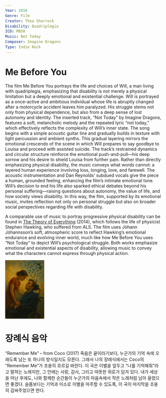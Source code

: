 ```yaml
---
Year: 2016
Genre: Film
Creator: Thea Sharrock
Disability: Quadriplegia
ICD: MB50
Music: Not Today
Composer: Imagine Dragons
Type: Indie Rock
---
```


# Me Before You

The film Me Before You portrays the life and choices of Will, a man living with quadriplegia, emphasizing that disability is not merely a physical limitation but a deeply emotional and existential challenge. Will is portrayed as a once-active and ambitious individual whose life is abruptly changed after a motorcycle accident leaves him paralyzed. His struggle stems not only from physical dependence, but also from a deep sense of lost autonomy and identity.
The inserted track, “Not Today” by Imagine Dragons, features a soft, melancholic melody and the repeated lyric “not today,” which effectively reflects the complexity of Will’s inner state. The song begins with a simple acoustic guitar line and gradually builds in texture with light percussion and ambient synths. This gradual layering mirrors the emotional crescendo of the scene in which Will prepares to say goodbye to Louisa and proceed with assisted suicide. The track’s restrained dynamics and circular structure reinforce the emotional push-and-pull—his deep sorrow and his desire to shield Louisa from further pain.
Rather than directly emphasizing physical disability, the music conveys what words cannot: a layered human experience involving loss, longing, love, and farewell. The acoustic instrumentation and Dan Reynolds’ subdued vocals give the piece a human, grounded feeling, enhancing the film’s intimate emotional tone.
Will’s decision to end his life also sparked ethical debates beyond his personal suffering—raising questions about autonomy, the value of life, and how society views disability. In this way, the film, supported by its emotional music, invites reflection not only on personal struggle but also on broader social perspectives regarding life with disability.

A comparable use of music to portray progressive physical disability can be found in [The Theory of Everything](lee_jiseong.md) (2014), which follows the life of physicist Stephen Hawking, who suffered from ALS. The film uses Jóhann Jóhannsson’s soft, atmospheric score to reflect Hawking’s emotional endurance and evolving inner world, much like how Me Before You uses “Not Today” to depict Will’s psychological struggle. Both works emphasize emotional and existential aspects of disability, allowing music to convey what the characters cannot express through physical action.

<img src="./chang_hyomin_img.png" alt="Image depicting emotional connection through quadriplegia" style="width:25%;" />

# 장례식 음악
“Remember Me” – from Coco (2017)
죽음은 끝이라기보다, 누군가의 기억 속에 오래도록 남는 또 하나의 방식일지도 모른다. 그래서 나의 장례식에서는 Coco의 “Remember Me”가 조용히 흐르길 바란다.
이 곡은 이별을 앞두고 “나를 기억해줘”라고 말하는 노래지만, 그 안에는 사랑, 감사, 그리고 따뜻한 위로가 담겨 있다. 내가 세상을 떠난 후에도, 나와 함께한 순간들이 누군가의 마음속에서 작은 노래처럼 남아 울렸으면 좋겠다.
슬픔보다는 기억과 미소로 이별을 마주할 수 있도록, 이 곡이 마지막을 조용히 감싸주었으면 한다.
